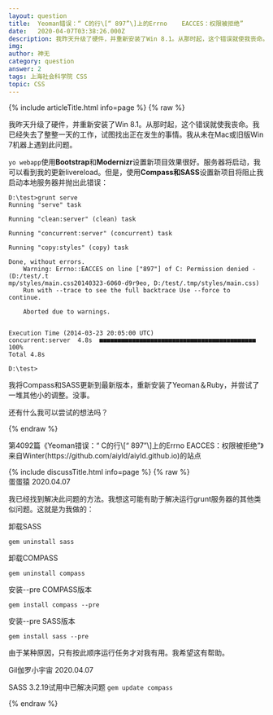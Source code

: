 ```yaml
---
layout: question
title:  Yeoman错误：“ C的行\[“ 897”\]上的Errno    EACCES：权限被拒绝”
date:   2020-04-07T03:38:26.000Z
description: 我昨天升级了硬件，并重新安装了Win 8.1。从那时起，这个错误就使我丧命。我已经失去了整整一天的工作，试图找出正在发生的事情。我从未在Mac或旧版Win...
img: 
author: 神无
category: question
answer: 2
tags: 上海社会科学院 CSS
topic: CSS
---
```

<div class="article-root">
  <div class="article">
    {% include articleTitle.html info=page %}
    {% raw %}
    <div class="article-content"><p><font style="vertical-align: inherit;"><font style="vertical-align: inherit;">我昨天升级了硬件，并重新安装了Win 8.1。</font><font style="vertical-align: inherit;">从那时起，这个错误就使我丧命。</font><font style="vertical-align: inherit;">我已经失去了整整一天的工作，试图找出正在发生的事情。</font><font style="vertical-align: inherit;">我从未在Mac或旧版Win 7机器上遇到此问题。</font></font></p>

<p><font style="vertical-align: inherit;"></font><code>yo webapp</code><font style="vertical-align: inherit;"><font style="vertical-align: inherit;">使用</font></font><strong><font style="vertical-align: inherit;"><font style="vertical-align: inherit;">Bootstrap</font></font></strong><font style="vertical-align: inherit;"><font style="vertical-align: inherit;">和</font></font><strong><font style="vertical-align: inherit;"><font style="vertical-align: inherit;">Modernizr</font></font></strong><font style="vertical-align: inherit;"><font style="vertical-align: inherit;">设置新项目</font><font style="vertical-align: inherit;">效果很好。</font><font style="vertical-align: inherit;">服务器将启动，我可以看到我的更新livereload。</font><font style="vertical-align: inherit;">但是，使用</font></font><strong><font style="vertical-align: inherit;"><font style="vertical-align: inherit;">Compass和SASS</font></font></strong><font style="vertical-align: inherit;"><font style="vertical-align: inherit;">设置新项目</font><font style="vertical-align: inherit;">将阻止我启动本地服务器并抛出此错误：</font></font></p>

<pre><code>D:\test&gt;grunt serve<font></font>
Running "serve" task<font></font>
<font></font>
Running "clean:server" (clean) task<font></font>
<font></font>
Running "concurrent:server" (concurrent) task<font></font>
<font></font>
Running "copy:styles" (copy) task<font></font>
<font></font>
Done, without errors.<font></font>
    Warning: Errno::EACCES on line ["897"] of C: Permission denied - (D:/test/.t<font></font>
mp/styles/main.css20140323-6060-d9r9eo, D:/test/.tmp/styles/main.css)<font></font>
    Run with --trace to see the full backtrace Use --force to continue.<font></font>
<font></font>
    Aborted due to warnings.<font></font>
<font></font>
<font></font>
Execution Time (2014-03-23 20:05:00 UTC)<font></font>
concurrent:server  4.8s  ■■■■■■■■■■■■■■■■■■■■■■■■■■■■■■■■■■■■■■■■■■■ 100%<font></font>
Total 4.8s<font></font>
<font></font>
D:\test&gt;<font></font>
</code></pre>

<p><font style="vertical-align: inherit;"><font style="vertical-align: inherit;">我将Compass和SASS更新到最新版本，重新安装了Yeoman＆Ruby，并尝试了一堆其他小的调整。</font><font style="vertical-align: inherit;">没事。</font></font></p>

<p><font style="vertical-align: inherit;"><font style="vertical-align: inherit;">还有什么我可以尝试的想法吗？</font></font></p></div>
    {% endraw %}
  </div>
  <p class="winter_mark">第4092篇《Yeoman错误：“ C的行\[“ 897”\]上的Errno    EACCES：权限被拒绝”》来自Winter(https://github.com/aiyld/aiyld.github.io)的站点</p>
  <div class="discuss-wrapper">
    {% include discussTitle.html info=page %}
    {% raw %}
    <div class="discuss-item">
        <div class="discuss-parent">
          <div class="discuss-meta">
            <span class="discuss-user">蛋蛋猿</span>
            <span class="discuss-time">2020.04.07</span>
          </div>
          <div class="discuss-comment"><p><font style="vertical-align: inherit;"><font style="vertical-align: inherit;">我已经找到解决此问题的方法。</font><font style="vertical-align: inherit;">我想这可能有助于解决运行grunt服务器的其他类似问题。</font><font style="vertical-align: inherit;">这就是为我做的：</font></font></p>

<p><font style="vertical-align: inherit;"><font style="vertical-align: inherit;">卸载SASS</font></font></p>

<pre><code>gem uninstall sass
</code></pre>

<p><font style="vertical-align: inherit;"><font style="vertical-align: inherit;">卸载COMPASS</font></font></p>

<pre><code>gem uninstall compass
</code></pre>

<p><font style="vertical-align: inherit;"><font style="vertical-align: inherit;">安装--pre COMPASS版本</font></font></p>

<pre><code>gem install compass --pre
</code></pre>

<p><font style="vertical-align: inherit;"><font style="vertical-align: inherit;">安装--pre SASS版本</font></font></p>

<pre><code>gem install sass --pre
</code></pre>

<p><font style="vertical-align: inherit;"><font style="vertical-align: inherit;">由于某种原因，只有按此顺序运行任务才对我有用。</font><font style="vertical-align: inherit;">我希望这有帮助。</font></font></p></div>
        </div></div><div class="discuss-item">
        <div class="discuss-parent">
          <div class="discuss-meta">
            <span class="discuss-user">Gil伽罗小宇宙</span>
            <span class="discuss-time">2020.04.07</span>
          </div>
          <div class="discuss-comment"><p><font style="vertical-align: inherit;"><font style="vertical-align: inherit;">SASS 3.2.19试用中已解决问题 </font></font><code>gem update compass</code></p></div>
        </div></div>
    {% endraw %}
  </div>
<div>
